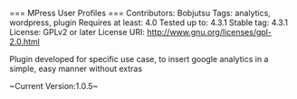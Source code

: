 === MPress User Profiles ===
Contributors: Bobjutsu
Tags: analytics, wordpress, plugin
Requires at least: 4.0
Tested up to: 4.3.1
Stable tag: 4.3.1
License: GPLv2 or later
License URI: http://www.gnu.org/licenses/gpl-2.0.html

Plugin developed for specific use case, to insert google analytics in a simple, easy manner without extras

~Current Version:1.0.5~

